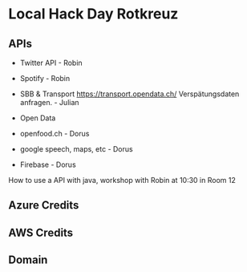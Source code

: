 # Local Hack Day Rotkreuz


## APIs
- Twitter API - Robin
- Spotify - Robin

- SBB & Transport https://transport.opendata.ch/ Verspätungsdaten anfragen. - Julian
- Open Data
- openfood.ch - Dorus
- google speech, maps, etc - Dorus
- Firebase - Dorus

How to use a API with java, workshop with Robin at 10:30 in Room 12

## Azure Credits

## AWS Credits

## Domain

